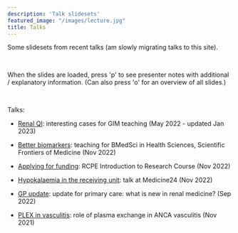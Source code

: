 ```yaml
---
description: 'Talk slidesets'
featured_image: "/images/lecture.jpg"
title: Talks
---
```


Some slidesets from recent talks (am slowly migrating talks to this site).  

<br>

When the slides are loaded, press 'p' to see presenter notes with additional / explanatory information.  (Can also press 'o' for an overview of all slides.)  

<br>

Talks:  

- [Renal QI](https://renalrob-talk-qi22.netlify.app/): interesting cases for GIM teaching (May 2022 - updated Jan 2023)

- [Better biomarkers](https://renalrob-talk-biomarker.netlify.app/): teaching for BMedSci in Health Sciences, Scientific Frontiers of Medicine (Nov 2022)  

- [Applying for funding](https://renalrob-talk-funding.netlify.app/): RCPE Introduction to Research Course (Nov 2022)  

- [Hypokalaemia in the receiving unit](https://renalrob-talk-k24.netlify.app/): talk at Medicine24 (Nov 2022)  

- [GP update](https://renalrob-talk-gp22.netlify.app/): update for primary care: what is new in renal medicine? (Sep 2022)  

- [PLEX in vasculitis](https://renalrob-talk-plex21.netlify.app/): role of plasma exchange in ANCA vasculitis (Nov 2021)

